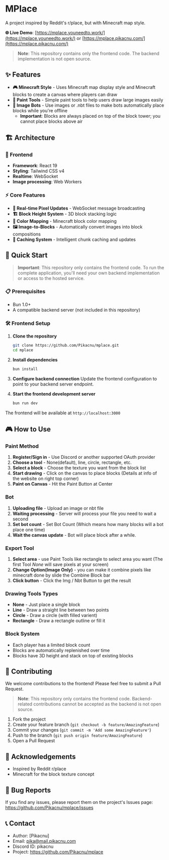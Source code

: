 # MPlace

A project inspired by Reddit's r/place, but with Minecraft map style.

**🌐 Live Demo**: [https://mplace.youneedto.work/](https://mplace.youneedto.work/) or [https://mplace.pikacnu.com/](https://mplace.pikacnu.com/)

> **Note**: This repository contains only the frontend code. The backend implementation is not open source.

## ✨ Features

- **🎮 Minecraft Style** - Uses Minecraft map display style and Minecraft blocks to create a canvas where players can draw
- **🎨 Paint Tools** - Simple paint tools to help users draw large images easily
- **🤖 Image Bots** - Use images or .nbt files to make bots automatically place blocks while you're offline
  - **Important**: Blocks are always placed on top of the block tower; you cannot place blocks above air

## 🏗️ Architecture

### 🎨 Frontend
- **Framework**: React 19
- **Styling**: Tailwind CSS v4
- **Realtime**: WebSocket
- **Image processing**: Web Workers

### ⚡ Core Features

- **📡 Real-time Pixel Updates** - WebSocket message broadcasting
- **🏗️ Block Height System** - 3D block stacking logic
- **🎨 Color Mapping** - Minecraft block color mapping
- **🖼️ Image-to-Blocks** - Automatically convert images into block compositions
- **💾 Caching System** - Intelligent chunk caching and updates

## 🚀 Quick Start

> **Important**: This repository only contains the frontend code. To run the complete application, you'll need your own backend implementation or access to the hosted service.

### 📋 Prerequisites
- Bun 1.0+
- A compatible backend server (not included in this repository)

### 🛠️ Frontend Setup

1. **Clone the repository**
   ```bash
   git clone https://github.com/Pikacnu/mplace.git
   cd mplace
   ```

2. **Install dependencies**
   ```bash
   bun install
   ```

3. **Configure backend connection**
   Update the frontend configuration to point to your backend server endpoint.

4. **Start the frontend development server**
   ```bash
   bun run dev
   ```

The frontend will be available at `http://localhost:3000`

## 🎮 How to Use

### Paint Method

1. **Register/Sign in** - Use Discord or another supported OAuth provider
2. **Choose a tool** - None(default), line, circle, rectangle, etc.
3. **Select a block** - Choose the texture you want from the block list
4. **Start drawing** - Click on the canvas to place blocks (Details at info of the website on right top corner)
5. **Paint on Canvas** - Hit the Paint Button at Center

### Bot

1. **Uploading file** - Upload an image or nbt file
2. **Waiting processing** - Server will process your file you need to wait a second
3. **Set bot count** - Set Bot Count (Which means how many blocks will a bot place one time)
4. **Wait the canvas update** - Bot will place block after a while.

### Export Tool

1. **Select area** - use Paint Tools like rectangle to select area you want (The first Tool *None* will save pixels at your screen)
2. **Change Option(Image Only)** - you can make it combine pixels like minecraft done by slide the Combine Block bar
3. **Click button** - Click the Img / Nbt Button to get the result

### Drawing Tools Types
- **None** - Just place a single block
- **Line** - Draw a straight line between two points
- **Circle** - Draw a circle (with filled varient)
- **Rectangle** - Draw a rectangle outline or fill it

### Block System
- Each player has a limited block count
- Blocks are automatically replenished over time
- Blocks have 3D height and stack on top of existing blocks

## 🤝 Contributing

We welcome contributions to the frontend! Please feel free to submit a Pull Request.

> **Note**: This repository only contains the frontend code. Backend-related contributions cannot be accepted as the backend is not open source.

1. Fork the project
2. Create your feature branch (`git checkout -b feature/AmazingFeature`)
3. Commit your changes (`git commit -m 'Add some AmazingFeature'`)
4. Push to the branch (`git push origin feature/AmazingFeature`)
5. Open a Pull Request

## 🙏 Acknowledgements

- Inspired by Reddit r/place  
- Minecraft for the block texture concept

## 🐛 Bug Reports

If you find any issues, please report them on the project's Issues page: https://github.com/Pikacnu/mplace/issues

## 📞 Contact

- Author: [Pikacnu]  
- Email: pika@mail.pikacnu.com  
- Discord ID: pikacnu  
- Project: https://github.com/Pikacnu/mplace
